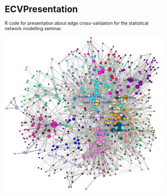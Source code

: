 # ECVPresentation

R code for presentation about edge cross-validation for the statistical network modelling seminar.

![](CitationNetworkClusters.png)
